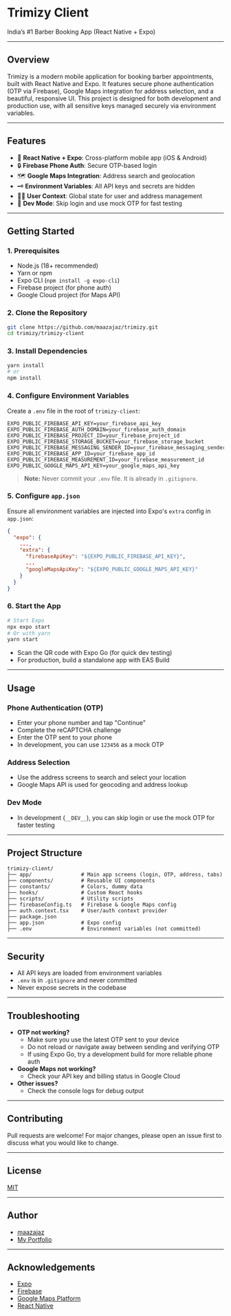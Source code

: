 
# Trimizy Client

India’s #1 Barber Booking App (React Native + Expo)

---

## Overview
Trimizy is a modern mobile application for booking barber appointments, built with React Native and Expo. It features secure phone authentication (OTP via Firebase), Google Maps integration for address selection, and a beautiful, responsive UI. This project is designed for both development and production use, with all sensitive keys managed securely via environment variables.

---

## Features
- 📱 **React Native + Expo**: Cross-platform mobile app (iOS & Android)
- 🔒 **Firebase Phone Auth**: Secure OTP-based login
- 🗺️ **Google Maps Integration**: Address search and geolocation
- 🗝️ **Environment Variables**: All API keys and secrets are hidden
- 🧑‍💼 **User Context**: Global state for user and address management
- 🧪 **Dev Mode**: Skip login and use mock OTP for fast testing

---

## Getting Started

### 1. Prerequisites
- Node.js (18+ recommended)
- Yarn or npm
- Expo CLI (`npm install -g expo-cli`)
- Firebase project (for phone auth)
- Google Cloud project (for Maps API)

### 2. Clone the Repository
```sh
git clone https://github.com/maazajaz/trimizy.git
cd trimizy/trimizy-client
```

### 3. Install Dependencies
```sh
yarn install
# or
npm install
```

### 4. Configure Environment Variables
Create a `.env` file in the root of `trimizy-client`:

```
EXPO_PUBLIC_FIREBASE_API_KEY=your_firebase_api_key
EXPO_PUBLIC_FIREBASE_AUTH_DOMAIN=your_firebase_auth_domain
EXPO_PUBLIC_FIREBASE_PROJECT_ID=your_firebase_project_id
EXPO_PUBLIC_FIREBASE_STORAGE_BUCKET=your_firebase_storage_bucket
EXPO_PUBLIC_FIREBASE_MESSAGING_SENDER_ID=your_firebase_messaging_sender_id
EXPO_PUBLIC_FIREBASE_APP_ID=your_firebase_app_id
EXPO_PUBLIC_FIREBASE_MEASUREMENT_ID=your_firebase_measurement_id
EXPO_PUBLIC_GOOGLE_MAPS_API_KEY=your_google_maps_api_key
```

> **Note:** Never commit your `.env` file. It is already in `.gitignore`.

### 5. Configure `app.json`
Ensure all environment variables are injected into Expo's `extra` config in `app.json`:
```json
{
  "expo": {
    ...,
    "extra": {
      "firebaseApiKey": "${EXPO_PUBLIC_FIREBASE_API_KEY}",
      ...
      "googleMapsApiKey": "${EXPO_PUBLIC_GOOGLE_MAPS_API_KEY}"
    }
  }
}
```

### 6. Start the App
```sh
# Start Expo
npx expo start
# Or with yarn
yarn start
```

- Scan the QR code with Expo Go (for quick dev testing)
- For production, build a standalone app with EAS Build

---

## Usage

### Phone Authentication (OTP)
- Enter your phone number and tap "Continue"
- Complete the reCAPTCHA challenge
- Enter the OTP sent to your phone
- In development, you can use `123456` as a mock OTP

### Address Selection
- Use the address screens to search and select your location
- Google Maps API is used for geocoding and address lookup

### Dev Mode
- In development (`__DEV__`), you can skip login or use the mock OTP for faster testing

---

## Project Structure
```
trimizy-client/
├── app/                # Main app screens (login, OTP, address, tabs)
├── components/         # Reusable UI components
├── constants/          # Colors, dummy data
├── hooks/              # Custom React hooks
├── scripts/            # Utility scripts
├── firebaseConfig.ts   # Firebase & Google Maps config
├── auth.context.tsx    # User/auth context provider
├── package.json
├── app.json            # Expo config
├── .env                # Environment variables (not committed)
```

---

## Security
- All API keys are loaded from environment variables
- `.env` is in `.gitignore` and never committed
- Never expose secrets in the codebase

---

## Troubleshooting
- **OTP not working?**
  - Make sure you use the latest OTP sent to your device
  - Do not reload or navigate away between sending and verifying OTP
  - If using Expo Go, try a development build for more reliable phone auth
- **Google Maps not working?**
  - Check your API key and billing status in Google Cloud
- **Other issues?**
  - Check the console logs for debug output

---

## Contributing
Pull requests are welcome! For major changes, please open an issue first to discuss what you would like to change.

---

## License
[MIT](../LICENSE)

---

## Author
- [maazajaz](https://github.com/maazajaz)
- [My Portfolio](https://maazajaz.com)

---

## Acknowledgements
- [Expo](https://expo.dev/)
- [Firebase](https://firebase.google.com/)
- [Google Maps Platform](https://cloud.google.com/maps-platform)
- [React Native](https://reactnative.dev/)
